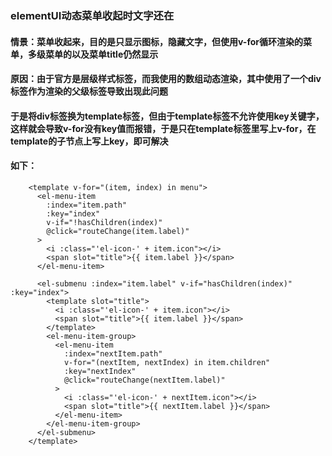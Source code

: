 ### elementUI动态菜单收起时文字还在

#### 情景：菜单收起来，目的是只显示图标，隐藏文字，但使用v-for循环渲染的菜单，多级菜单的以及菜单title仍然显示
#### 原因：由于官方是层级样式标签，而我使用的数组动态渲染，其中使用了一个div标签作为渲染的父级标签导致出现此问题

#### 于是将div标签换为template标签，但由于template标签不允许使用key关键字，这样就会导致v-for没有key值而报错，于是只在template标签里写上v-for，在template的子节点上写上key，即可解决

#### 如下：
```
    <template v-for="(item, index) in menu">
      <el-menu-item
        :index="item.path"
        :key="index"
        v-if="!hasChildren(index)"
        @click="routeChange(item.label)"
      >
        <i :class="'el-icon-' + item.icon"></i>
        <span slot="title">{{ item.label }}</span>
      </el-menu-item>

      <el-submenu :index="item.label" v-if="hasChildren(index)" :key="index">
        <template slot="title">
          <i :class="'el-icon-' + item.icon"></i>
          <span slot="title">{{ item.label }}</span>
        </template>
        <el-menu-item-group>
          <el-menu-item
            :index="nextItem.path"
            v-for="(nextItem, nextIndex) in item.children"
            :key="nextIndex"
            @click="routeChange(nextItem.label)"
          >
            <i :class="'el-icon-' + nextItem.icon"></i>
            <span slot="title">{{ nextItem.label }}</span>
          </el-menu-item>
        </el-menu-item-group>
      </el-submenu>
    </template>
```